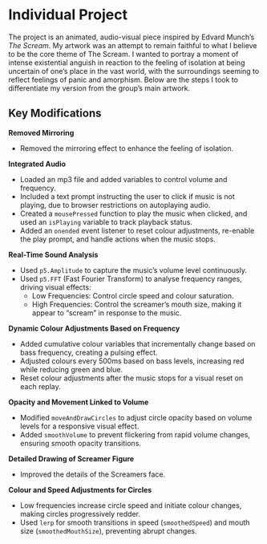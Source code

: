 # Individual Project

The project is an animated, audio-visual piece inspired by Edvard Munch’s *The Scream*. My artwork was an attempt to remain faithful to what I believe to be the core theme of The Scream. I wanted to portray a moment of intense existential anguish in reaction to the feeling of isolation at being uncertain of one’s place in the vast world, with the surroundings seeming to reflect feelings of panic and amorphism. Below are the steps I took to differentiate my version from the group’s main artwork.

## Key Modifications

**Removed Mirroring**
- Removed the mirroring effect to enhance the feeling of isolation.

**Integrated Audio**
   - Loaded an mp3 file and added variables to control volume and frequency.
   - Included a text prompt instructing the user to click if music is not playing, due to browser restrictions on autoplaying audio.
   - Created a `mousePressed` function to play the music when clicked, and used an `isPlaying` variable to track playback status.
   - Added an `onended` event listener to reset colour adjustments, re-enable the play prompt, and handle actions when the music stops.

**Real-Time Sound Analysis**
   - Used `p5.Amplitude` to capture the music’s volume level continuously.
   - Used `p5.FFT` (Fast Fourier Transform) to analyse frequency ranges, driving visual effects:
      - Low Frequencies: Control circle speed and colour saturation.
      - High Frequencies: Control the screamer’s mouth size, making it appear to “scream” in response to the music.

**Dynamic Colour Adjustments Based on Frequency**
   - Added cumulative colour variables that incrementally change based on bass frequency, creating a pulsing effect.
   - Adjusted colours every 500ms based on bass levels, increasing red while reducing green and blue.
   - Reset colour adjustments after the music stops for a visual reset on each replay.

**Opacity and Movement Linked to Volume**
   - Modified `moveAndDrawCircles` to adjust circle opacity based on volume levels for a responsive visual effect.
   - Added `smoothVolume` to prevent flickering from rapid volume changes, ensuring smooth opacity transitions.

**Detailed Drawing of Screamer Figure**
   - Improved the details of the Screamers face.

**Colour and Speed Adjustments for Circles**
   - Low frequencies increase circle speed and initiate colour changes, making circles progressively redder.
   - Used `lerp` for smooth transitions in speed (`smoothedSpeed`) and mouth size (`smoothedMouthSize`), preventing abrupt changes.


